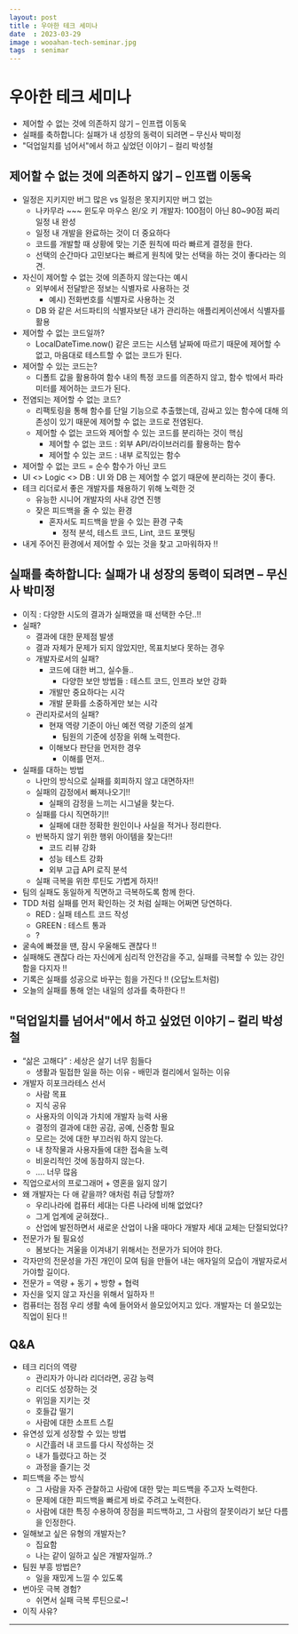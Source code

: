 ```yaml
---
layout: post
title : 우아한 테크 세미나
date  : 2023-03-29
image : wooahan-tech-seminar.jpg
tags  : senimar
---
```


# 우아한 테크 세미나

* 제어할 수 없는 것에 의존하지 않기 – 인프랩 이동욱
* 실패를 축하합니다: 실패가 내 성장의 동력이 되려면 – 무신사 박미정
* "덕업일치를 넘어서"에서 하고 싶었던 이야기 – 컬리 박성철

## 제어할 수 없는 것에 의존하지 않기 – 인프랩 이동욱
- 일정은 지키지만 버그 많은 vs 일정은 못지키지만 버그 없는
    - 나카무라 ~~~ 윈도우 마우스 왼/오 키 개발자: 100점이 아닌 80~90점 짜리 일정 내 완성
    - 일정 내 개발을 완료하는 것이 더 중요하다
    - 코드를 개발할 때 상황에 맞는 기준 원칙에 따라 빠르게 결정을 한다.
    - 선택의 순간마다 고민보다는 빠르게 원칙에 맞는 선택을 하는 것이 좋다라는 의견.
- 자신이 제어할 수 없는 것에 의존하지 않는다는 예시
    - 외부에서 전달받은 정보는 식별자로 사용하는 것
        - 예시) 전화번호를 식별자로 사용하는 것
    - DB 와 같은 서드파티의 식별자보단 내가 관리하는 애플리케이션에서 식별자를 활용
- 제어할 수 없는 코드일까?
    - LocalDateTime.now() 같은 코드는 시스템 날짜에 따르기 때문에 제어할 수 없고, 마음대로 테스트할 수 없는 코드가 된다.
- 제어할 수 있는 코드는?
    - 디폴트 값을 활용하여 함수 내의 특정 코드를 의존하지 않고, 함수 밖에서 파라미터를 제어하는 코드가 된다.
- 전염되는 제어할 수 없는 코드?
    - 리팩토링을 통해 함수를 단일 기능으로 추출했는데, 감싸고 있는 함수에 대해 의존성이 있기 때문에 제어할 수 없는 코드로 전염된다.
    - 제어할 수 없는 코드와 제어할 수 있는 코드를 분리하는 것이 핵심
        - 제어할 수 없는 코드 : 외부 API/라이브러리를 활용하는 함수
        - 제어할 수 있는 코드 : 내부 로직있는 함수
- 제어할 수 없는 코드 = 순수 함수가 아닌 코드
- UI <> Logic <> DB : UI 와 DB 는 제어할 수 없기 때문에 분리하는 것이 좋다.
- 테크 리더로서 좋은 개발자를 채용하기 위해 노력한 것
    - 유능한 시니어 개발자의 사내 강연 진행
    - 잦은 피드백을 줄 수 있는 환경
        - 혼자서도 피드백을 받을 수 있는 환경 구축
            - 정적 분석, 테스트 코드, Lint, 코드 포맷팅
- 내게 주어진 환경에서 제어할 수 있는 것을 찾고 고마워하자 !!

## 실패를 축하합니다: 실패가 내 성장의 동력이 되려면 – 무신사 박미정
- 이직 : 다양한 시도의 결과가 실패였을 때 선택한 수단..!!
- 실패?
    - 결과에 대한 문제점 발생
    - 결과 자체가 문제가 되지 않았지만, 목표치보다 못하는 경우
    - 개발자로서의 실패?
        - 코드에 대한 버그, 실수들..
            - 다양한 보안 방법들 : 테스트 코드, 인프라 보안 강화
        - 개발만 중요하다는 시각
        - 개발 문화를 소중하게만 보는 시각
    - 관리자로서의 실패?
        - 현재 역량 기준이 아닌 예전 역량 기준의 설계
            - 팀원의 기준에 성장을 위해 노력한다.
        - 이해보다 판단을 먼저한 경우
            - 이해를 먼저..
- 실패를 대하는 방법
    - 나만의 방식으로 실패를 회피하지 않고 대면하자!!
    - 실패의 감정에서 빠져나오기!!
        - 실패의 감정을 느끼는 시그널을 찾는다.
    - 실패를 다시 직면하기!!
        - 실패에 대한 정확한 원인이나 사실을 적거나 정리한다.
    - 반복하지 않기 위한 행위 아이템을 찾는다!!
        - 코드 리뷰 강화
        - 성능 테스트 강화
        - 외부 고급 API 로직 분석
    - 실패 극복을 위한 루틴도 가볍게 하자!!
- 팀의 실패도 동일하게 직면하고 극복하도록 함께 한다.
- TDD 처럼 실패를 먼저 확인하는 것 처럼 실패는 어쩌면 당연하다.
    - RED : 실패 테스트 코드 작성
    - GREEN : 테스트 통과
    - ?
- 굴속에 빠졌을 땐, 잠시 우울해도 괜찮다 !!
- 실패해도 괜찮다 라는 자신에게 심리적 안전감을 주고, 실패를 극복할 수 있는 강인함을 다지자 !!
- 기록은 실패를 성공으로 바꾸는 힘을 가진다 !! (오답노트처럼)
- 오늘의 실패를 통해 얻는 내일의 성과를 축하한다 !!

## "덕업일치를 넘어서"에서 하고 싶었던 이야기 – 컬리 박성철
- “삶은 고해다” : 세상은 살기 너무 힘들다
    - 생활과 밀접한 일을 하는 이유 - 배민과 컬리에서 일하는 이유
- 개발자 히포크라테스 선서
    - 사람 목표
    - 지식 공유
    - 사용자의 이익과 가치에 개발자 능력 사용
    - 결정의 결과에 대한 공감, 공예, 신중함 필요
    - 모르는 것에 대한 부끄러워 하지 않는다.
    - 내 창작물과 사용자들에 대한 접속을 노력
    - 비윤리적인 것에 동참하지 않는다.
    - …. 너무 많음
- 직업으로서의 프로그래머 + 영혼을 잃지 않기
- 왜 개발자는 다 애 같을까? 애처럼 취급 당할까?
    - 우리나라에 컴퓨터 세대는 다른 나라에 비해 없었다?
    - 그게 업계에 굳혀졌다..
    - 산업에 발전하면서 새로운 산업이 나올 때마다 개발자 세대 교체는 단절되었다?
- 전문가가 될 필요성
    - 봄보다는 겨울을 이겨내기 위해서는 전문가가 되어야 한다.
- 각자만의 전문성을 가진 개인이 모여 팀을 만들어 내는 애자일의 모습이 개발자로서 가야할 길이다.
- 전문가 = 역량 + 동기 + 방향 + 협력
- 자신을 잊지 않고 자신을 위해서 일하자 !!
- 컴퓨터는 점점 우리 생활 속에 들어와서 쓸모있어지고 있다. 개발자는 더 쓸모있는 직업이 된다 !!

## Q&A
- 테크 리더의 역량
    - 관리자가 아니라 리더라면, 공감 능력
    - 리더도 성장하는 것
    - 위임을 지키는 것
    - 호들갑 떨기
    - 사람에 대한 소프트 스킬
- 유연성 있게 성장할 수 있는 방법
    - 시간흘러 내 코드를 다시 작성하는 것
    - 내가 틀렸다고 하는 것
    - 과정을 즐기는 것
- 피드백을 주는 방식
    - 그 사람을 자주 관찰하고 사람에 대한 맞는 피드백을 주고자 노력한다.
    - 문제에 대한 피드백을 빠르게 바로 주려고 노력한다.
    - 사람에 대한 특징 수용하여 장점을 피드백하고, 그 사람의 잘못이라기 보단 다름을 인정한다.
- 일해보고 싶은 유형의 개발자는?
    - 집요함
    - 나는 같이 일하고 싶은 개발자일까..?
- 팀원 부흥 방법은?
    - 일을 재밌게 느낄 수 있도록
- 번아웃 극복 경험?
    - 쉬면서 실패 극복 루틴으로~!
- 이직 사유?

---
